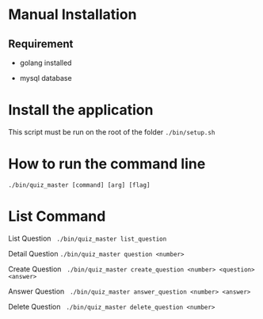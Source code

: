 # Manual Installation

## Requirement

* golang installed

* mysql database

# Install the application
This script must be run on the root of the folder
``` ./bin/setup.sh ```

# How to run the command line

``` ./bin/quiz_master [command] [arg] [flag] ```

# List Command

List Question
``` ./bin/quiz_master list_question```

Detail Question
``` ./bin/quiz_master question <number> ```

Create Question
``` ./bin/quiz_master create_question <number> <question> <answer>```

Answer Question
``` ./bin/quiz_master answer_question <number> <answer>```

Delete Question
``` ./bin/quiz_master delete_question <number>```